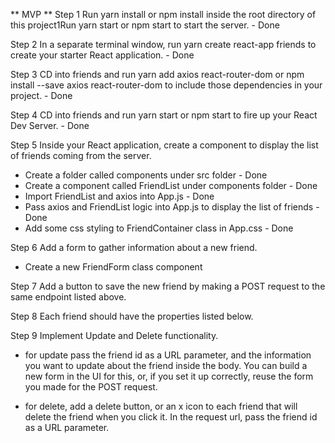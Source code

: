 ** MVP **
Step 1
Run yarn install or npm install inside the root directory of this project1Run yarn start or npm start to start the server. - Done

Step 2
In a separate terminal window, run yarn create react-app friends to create your starter React application. - Done

Step 3 
CD into friends and run yarn add axios react-router-dom or npm install --save axios react-router-dom to include those dependencies in your project. - Done

Step 4
CD into friends and run yarn start or npm start to fire up your React Dev Server. - Done

Step 5
Inside your React application, create a component to display the list of friends coming from the server.
- Create a folder called components under src folder - Done
- Create a component called FriendList under components folder - Done
- Import FriendList and axios into App.js - Done
- Pass axios and FriendList logic into App.js to display the list of friends - Done
- Add some css styling to FriendContainer class in App.css - Done

Step 6
Add a form to gather information about a new friend.
- Create a new FriendForm class component


Step 7
Add a button to save the new friend by making a POST request to the same endpoint listed above.

Step 8
Each friend should have the properties listed below.

Step 9
Implement Update and Delete functionality.
- for update pass the friend id as a URL parameter, and the information you want to update about the friend inside the body. You can build a new form in the UI for this, or, if you set it up correctly, reuse the form you made for the POST request.

- for delete, add a delete button, or an x icon to each friend that will delete the friend when you click it. In the request url, pass the friend id as a URL parameter.



